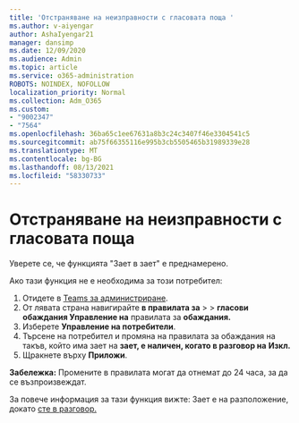```yaml
---
title: 'Отстраняване на неизправности с гласовата поща '
ms.author: v-aiyengar
author: AshaIyengar21
manager: dansimp
ms.date: 12/09/2020
ms.audience: Admin
ms.topic: article
ms.service: o365-administration
ROBOTS: NOINDEX, NOFOLLOW
localization_priority: Normal
ms.collection: Adm_O365
ms.custom:
- "9002347"
- "7564"
ms.openlocfilehash: 36ba65c1ee67631a8b3c24c3407f46e3304541c5
ms.sourcegitcommit: ab75f66355116e995b3cb5505465b31989339e28
ms.translationtype: MT
ms.contentlocale: bg-BG
ms.lasthandoff: 08/13/2021
ms.locfileid: "58330733"
---
```

# <a name="troubleshooting-voicemail"></a>Отстраняване на неизправности с гласовата поща

Уверете се, че функцията "Зает в зает" е преднамерено.

Ако тази функция не е необходима за този потребител:

1. Отидете в [Teams за администриране](https://admin.teams.microsoft.com/policies/calling).
1. От лявата страна навигирайте **в правилата за**  >    >  **гласови обаждания Управление на** правилата за **обаждания.**
1. Изберете **Управление на потребители**.
1. Търсене на потребител и промяна на правилата за обаждания на такъв, който има зает на **зает, е наличен, когато в разговор на** **Изкл.**
1. Щракнете върху **Приложи**.

**Забележка:** Промените в правилата могат да отнемат до 24 часа, за да се възпроизвеждат.

За повече информация за тази функция вижте: Зает е на разположение, докато [сте в разговор.](https://docs.microsoft.com/microsoftteams/teams-calling-policy#busy-on-busy-is-available-while-in-a-call)
